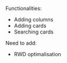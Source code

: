 Functionalities:

- Adding columns
- Adding cards
- Searching cards

Need to add: 
- RWD optimalisation